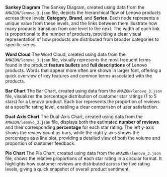 **Sankey Diagram**
The Sankey Diagram, created using data from the `AMAZON/lenovo_3.json` file, depicts the hierarchical flow of Lenovo products across three levels: **Category**, **Brand**, and **Series**. Each node represents a unique value from these levels, and the links between them illustrate how many products transition from one level to the next. The width of each link is proportional to the number of products, providing a clear visual representation of how products are distributed from broader categories to specific series.

**Word Cloud**
The Word Cloud, created using data from the `AMAZON/lenovo_3.json` file, visually represents the most frequent terms found in the product **feature bullets** and **full descriptions** of Lenovo products. Words that appear more often are shown in larger font, offering a quick overview of key features and common terms associated with the products.

**Bar Chart**
The Bar Chart, created using data from the `AMAZON/lenovo_3.json` file, visualizes the percentage distribution of customer star ratings (1 to 5 stars) for a Lenovo product. Each bar represents the proportion of reviews at a specific rating level, enabling a clear comparison of user satisfaction.

**Dual-Axis Chart**
The Dual-Axis Chart, created using data from the `AMAZON/lenovo_3.json` file, displays both the estimated **number of reviews** and their corresponding **percentage** for each star rating. The left y-axis shows the review count as bars, while the right y-axis shows the percentage as a line plot, providing a detailed view of both the volume and proportion of customer feedback.

**Pie Chart**
The Pie Chart, created using data from the `AMAZON/lenovo_3.json` file, shows the relative proportions of each star rating in a circular format. It highlights how customer reviews are distributed across the five rating levels, giving a quick snapshot of overall product sentiment.

